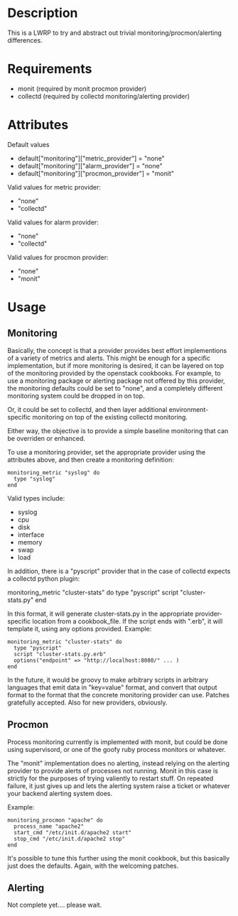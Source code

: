 Description
===========

This is a LWRP to try and abstract out trivial monitoring/procmon/alerting
differences.


Requirements
============

 * monit (required by monit procmon provider)
 * collectd (required by collectd monitoring/alerting provider)

Attributes
==========

Default values

 * default["monitoring"]["metric_provider"] = "none"
 * default["monitoring"]["alarm_provider"] = "none"
 * default["monitoring"]["procmon_provider"] = "monit"

Valid values for metric provider:

 * "none"
 * "collectd"

Valid values for alarm provider:

 * "none"
 * "collectd"

Valid values for procmon provider:

 * "none"
 * "monit"

Usage
=====

Monitoring
----------

Basically, the concept is that a provider provides best effort
implementions of a variety of metrics and alerts.  This might be
enough for a specific implementation, but if more monitoring is
desired, it can be layered on top of the monitoring provided by the
openstack cookbooks.  For example, to use a monitoring package or
alerting package not offered by this provider, the monitoring defaults
could be set to "none", and a completely different monitoring system
could be dropped in on top.

Or, it could be set to collectd, and then layer additional
environment-specific monitoring on top of the existing collectd
monitoring.

Either way, the objective is to provide a simple baseline monitoring
that can be overriden or enhanced.

To use a monitoring provider, set the appropriate provider using the
attributes above, and then create a monitoring definition:

    monitoring_metric "syslog" do
      type "syslog"
    end

Valid types include:

 * syslog
 * cpu
 * disk
 * interface
 * memory
 * swap
 * load

In addition, there is a "pyscript" provider that in the case of collectd
expects a collectd python plugin:

  monitoring_metric "cluster-stats" do
    type "pyscript"
    script "cluster-stats.py"
  end

In this format, it will generate cluster-stats.py in the appropriate
provider-specific location from a cookbook_file.  If the script ends
with ".erb", it will template it, using any options provided.
Example:

    monitoring_metric "cluster-stats" do
      type "pyscript"
      script "cluster-stats.py.erb"
      options("endpoint" => "http://localhost:8080/" ... )
    end

In the future, it would be groovy to make arbitrary scripts in
arbitrary languages that emit data in "key=value" format, and convert
that output format to the format that the concrete monitoring provider
can use.  Patches gratefully accepted.  Also for new providers, obviously.

Procmon
-------

Process monitoring currently is implemented with monit, but could be
done using supervisord, or one of the goofy ruby process monitors or
whatever.

The "monit" implementation does no alerting, instead relying on the
alerting provider to provide alerts of processes not running.  Monit
in this case is strictly for the purposes of trying valiently to
restart stuff.  On repeated failure, it just gives up and lets the
alerting system raise a ticket or whatever your backend alerting
system does.

Example:

    monitoring_procmon "apache" do
      process_name "apache2"
      start_cmd "/etc/init.d/apache2 start"
      stop_cmd "/etc/init.d/apache2 stop"
    end

It's possible to tune this further using the monit cookbook, but this
basically just does the defaults.  Again, with the welcoming patches.

Alerting
--------

Not complete yet.... please wait.
